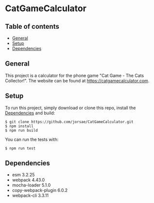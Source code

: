 # CatGameCalculator

## Table of contents
- [General](#General)
- [Setup](#Setup)
- [Dependencies](#dependencies)

## General
This project is a calculator for the phone game "Cat Game - The Cats Collector!".
The website can be found at https://catgamecalculator.com.

## Setup
To run this project, simply download or clone this repo, install the [Dependencies](#dependencies) and build:

```
$ git clone https://github.com/jorsae/CatGameCalculator.git
$ npm install
$ npm run build
```

You can run the tests with:
```
$ npm run test
```

## Dependencies
- esm 3.2.25
- webpack 4.43.0
- mocha-loader 5.1.0
- copy-webpack-plugin 6.0.2
- webpack-cli 3.3.11